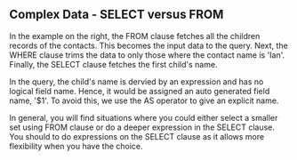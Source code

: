 ## Complex Data - SELECT versus FROM

In the example on the right, the FROM clause fetches all the children records of the contacts. This becomes the input data to the query. Next, the WHERE clause trims the data to only those where the contact name is 'Ian'. Finally, the SELECT clause fetches the first child's name. 

In the query, the child's name is dervied by an expression and has no logical field name. Hence, it would be assigned an auto generated field name, '$1'. To avoid this, we use the AS operator to give an explicit name.

In general, you will find situations where you could either select a smaller set using FROM clause or do a deeper expression in the SELECT clause. You should to do expressions on the SELECT clause as it allows more flexibility when you have the choice.